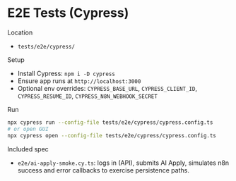 E2E Tests (Cypress)
===================

Location
- `tests/e2e/cypress/`

Setup
- Install Cypress: `npm i -D cypress`
- Ensure app runs at `http://localhost:3000`
- Optional env overrides: `CYPRESS_BASE_URL`, `CYPRESS_CLIENT_ID`, `CYPRESS_RESUME_ID`, `CYPRESS_N8N_WEBHOOK_SECRET`

Run
```bash
npx cypress run --config-file tests/e2e/cypress/cypress.config.ts
# or open GUI
npx cypress open --config-file tests/e2e/cypress/cypress.config.ts
```

Included spec
- `e2e/ai-apply-smoke.cy.ts`: logs in (API), submits AI Apply, simulates n8n success and error callbacks to exercise persistence paths.


